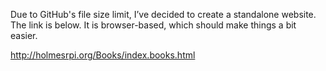 
Due to GitHub's file size limit, I’ve decided to create a standalone website. The link is below. It is browser-based, which should make things a bit easier.

http://holmesrpi.org/Books/index.books.html

